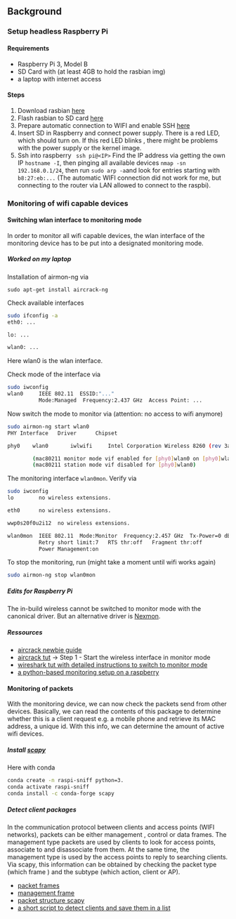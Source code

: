 ## Background

### Setup headless Raspberry Pi

#### Requirements
* Raspberry Pi 3, Model B
* SD Card with (at least 4GB to hold the rasbian img)
* a laptop with internet access

#### Steps

1. Download rasbian [here](https://www.raspberrypi.org/downloads/raspbian/)
2. Flash rasbian to SD card [here](https://www.raspberrypi.org/documentation/installation/installing-images/)
3. Prepare automatic connection to WIFI and enable SSH [here](https://www.raspberrypi.org/documentation/configuration/wireless/headless.md)
4. Insert SD in Raspberry and connect power supply. There is a red LED, which should turn on. If this red LED blinks
, there might be problems with the power supply or the kernel image. 
5. Ssh into raspberry ``` ssh pi@<IP>```  Find the IP address via getting the own
  IP `hostname -I`, then pinging all available devices `nmap -sn 192.168.0.1/24`, then run `sudo arp -a`and look for
   entries starting with `b8:27:eb:...` (The automatic WIFI connection did not work for
 me, but connecting to the router via LAN allowed to connect to the raspbi).
 



### Monitoring of wifi capable devices
  
#### Switching wlan interface to monitoring mode

In order to monitor all wifi capable devices, the wlan interface of the monitoring device has to be put into a
designated monitoring mode.

##### Worked on my laptop

Installation of airmon-ng via 
 ```
sudo apt-get install aircrack-ng
 ```
Check available interfaces
```bash
sudo ifconfig -a
eth0: ...

lo: ...

wlan0: ...
```
Here wlan0 is the wlan interface.

Check mode of the interface via 
```bash
sudo iwconfig
wlan0     IEEE 802.11  ESSID:"..."  
          Mode:Managed  Frequency:2.437 GHz  Access Point: ...
```
Now switch the mode to monitor via (attention: no access to wifi anymore)
```bash
sudo airmon-ng start wlan0
PHY	Interface	Driver		Chipset

phy0	wlan0		iwlwifi		Intel Corporation Wireless 8260 (rev 3a)

		(mac80211 monitor mode vif enabled for [phy0]wlan0 on [phy0]wlan0mon)
		(mac80211 station mode vif disabled for [phy0]wlan0)

```

The monitoring interface `wlan0mon`. Verify via
```bash
sudo iwconfig
lo        no wireless extensions.

eth0      no wireless extensions.

wwp0s20f0u2i12  no wireless extensions.

wlan0mon  IEEE 802.11  Mode:Monitor  Frequency:2.457 GHz  Tx-Power=0 dBm   
          Retry short limit:7   RTS thr:off   Fragment thr:off
          Power Management:on
```

To stop the monitoring, run (might take a moment until wifi works again)
```bash
sudo airmon-ng stop wlan0mon
```

##### Edits for Raspberry Pi

The in-build wireless cannot be switched to monitor mode with the canonical driver. But an alternative driver is
 [Nexmon](https://pimylifeup.com/raspberry-pi-nexmon/). 

##### Ressources
 * [aircrack newbie guide](https://www.aircrack-ng.org/doku.php?id=newbie_guide)
 * [aircrack tut](https://www.aircrack-ng.org/doku.php?id=cracking_wpa&s[]=passive&s[]=mode) -> Step 1 - Start the wireless interface in monitor mode
 * [wireshark tut with detailed instructions to switch to monitor mode](https://wiki.wireshark.org/CaptureSetup/WLAN#Monitor_mode)
 * [a python-based monitoring setup on a raspberry](https://www.jbrandsma.com/news/2018/01/02/catching-wifi-probes-using-a-raspberry-pi/)   
 
 
#### Monitoring of packets 

With the monitoring device, we can now check the packets send from other devices. Basically, we can read the contents
 of this package to determine whether this is a client request e.g. a mobile phone and retrieve its MAC address, a
  unique id. With this info, we can determine the amount of active wifi devices. 
  
##### Install [scapy](https://scapy.readthedocs.io/en/latest/introduction.html)

Here with conda
  ```bash
conda create -n raspi-sniff python=3. 
conda activate raspi-sniff
conda install -c conda-forge scapy
```

##### Detect client packages

In the communication protocol between clients and access points (WIFI networks), packets can be either management
, control or data frames. The management type packets are used by clients to look for access points, associate to and
 disassociate from them. At the same time, the management type is used by the access points to reply to searching
  clients. Via scapy, this information can be obtained by checking the packet type (which frame
  ) and the subtype (which action, client or AP). 
  
* [packet frames](https://wifibond.com/2017/07/20/understanding-of-802-11-management-frames/)
* [management frame](https://documentation.meraki.com/MR/WiFi_Basics_and_Best_Practices/802.11_Association_Process_Explained)
* [packet structure scapy](https://scapy.readthedocs.io/en/latest/api/scapy.layers.dot11.html)
* [a short script to detect clients and save them in a list](https://www.sans.org/blog/special-request-wireless-client-sniffing-with-scapy/)
